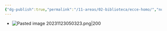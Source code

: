 ```yaml
---
{"dg-publish":true,"permalink":"/11-areas/02-biblioteca/ecce-homo/","noteIcon":""}
---
```


- ![Pasted image 20231123050323.png|200](/img/user/02%20Image/Pasted%20image%2020231123050323.png)